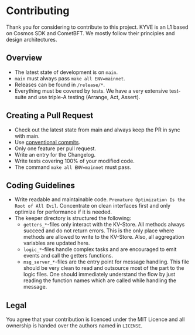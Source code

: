 # Contributing


Thank you for considering to contribute to this project. KYVE is an L1 based
on Cosmos SDK and CometBFT. We mostly follow their principles and design
architectures.

## Overview

- The latest state of development is on `main`.
- `main` must always pass `make all ENV=mainnet`.
- Releases can be found in `/release/*`.
- Everything must be covered by tests. We have a very extensive test-suite
  and use triple-A testing (Arrange, Act, Assert).

## Creating a Pull Request

- Check out the latest state from main and always keep the PR in sync with main.
- Use [conventional commits](https://www.conventionalcommits.org/en/v1.0.0/#specification).
- Only one feature per pull request.
- Write an entry for the Changelog.
- Write tests covering 100% of your modified code.
- The command `make all ENV=mainnet` must pass. 

## Coding Guidelines

- Write readable and maintainable code. `Premature Optimization Is the Root of All Evil`.
  Concentrate on clean interfaces first and only optimize for performance if it is needed.
- The keeper directory is structured the following:
  - `getters_*`-files only interact with the KV-Store. All methods always succeed
    and do not return errors. This is the only place where methods are allowed to 
    write to the KV-Store. Also, all aggregation variables are updated here.
  - `logic_*`-files handle complex tasks and are encouraged to emit events and
    call the getters functions. 
  - `msg_server_*`-files are the entry point for message handling. This file
    should be very clean to read and outsource most of the part to the logic files.
    One should immediately understand the flow by just reading the function names
    which are called while handling the message.

## Legal

You agree that your contribution is licenced under the MIT Licence and all
ownership is handed over the authors named in `LICENSE`.
